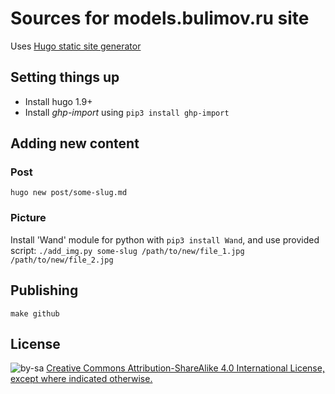 # Sources for models.bulimov.ru site

Uses [Hugo static site generator](gohugo.io)


## Setting things up

* Install hugo 1.9+
* Install *ghp-import* using `pip3 install ghp-import`


## Adding new content

### Post

`hugo new post/some-slug.md`


### Picture

Install 'Wand' module for python with `pip3 install Wand`, and use provided script:
`./add_img.py some-slug /path/to/new/file_1.jpg /path/to/new/file_2.jpg`


## Publishing

```
make github
```


## License

![by-sa](https://i.creativecommons.org/l/by-sa/4.0/80x15.png) [Creative Commons Attribution-ShareAlike 4.0 International License, except where indicated otherwise.](https://creativecommons.org/licenses/by-sa/4.0/)
